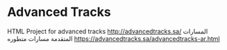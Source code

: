 # Advanced Tracks
 HTML Project for advanced tracks
http://advancedtracks.sa/
المسارات المتقدمة
مسارات متطوره
https://advancedtracks.sa/advancedtracks-ar.html
